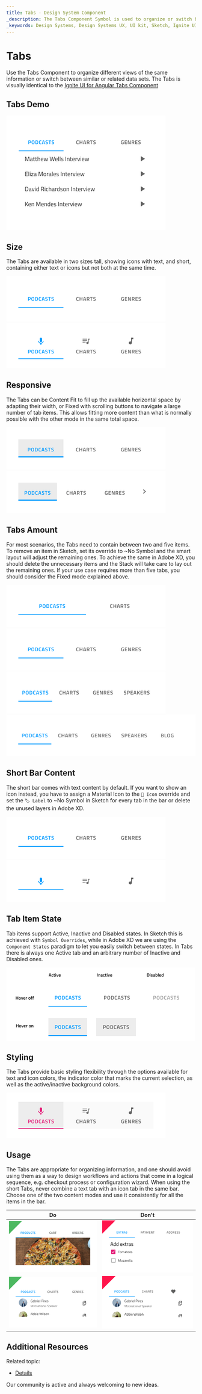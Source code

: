 ```yaml
---
title: Tabs - Design System Component
_description: The Tabs Component Symbol is used to organize or switch between information.
_keywords: Design Systems, Design Systems UX, UI kit, Sketch, Ignite UI for Angular, Sketch to Angular, Sketch to Angular, Angular, Angular Design System, Export code from Sketch, Design Kits for Angular, Sketch HTML, Sketch to HTML, Sketch UI kits
---
```


# Tabs

Use the Tabs Component to organize different views of the same information or switch between similar or related data sets. The Tabs is visually identical to the [Ignite UI for Angular Tabs Component](https://www.infragistics.com/products/ignite-ui-angular/angular/components/tabs.html)

## Tabs Demo

<img class="responsive-img" src="../images/tabs_demo.png" srcset="../images/tabs_demo@2x.png 2x" />

## Size

The Tabs are available in two sizes tall, showing icons with text, and short, containing either text or icons but not both at the same time.

<img class="responsive-img" src="../images/tabs_short.png" srcset="../images/tabs_short@2x.png 2x" />
<img class="responsive-img" src="../images/tabs_tall.png" srcset="../images/tabs_tall@2x.png 2x" />

## Responsive

The Tabs can be Content Fit to fill up the available horizontal space by adapting their width, or Fixed with scrolling buttons to navigate a large number of tab items. This allows fitting more content than what is normally possible with the other mode in the same total space.

<img class="responsive-img" src="../images/tabs_content_fit.png" srcset="../images/tabs_content_fit@2x.png 2x" />
<img class="responsive-img" src="../images/tabs_fixed.png" srcset="../images/tabs_fixed@2x.png 2x" />

## Tabs Amount

For most scenarios, the Tabs need to contain between two and five items. To remove an item in Sketch, set its override to ~No Symbol and the smart layout will adjust the remaining ones. To achieve the same in Adobe XD, you should delete the unnecessary items and the Stack will take care to lay out the remaining ones. If your use case requires more than five tabs, you should consider the Fixed mode explained above.

<img class="responsive-img" src="../images/tabs_2.png" srcset="../images/tabs_2@2x.png 2x" />
<img class="responsive-img" src="../images/tabs_3.png" srcset="../images/tabs_3@2x.png 2x" />
<img class="responsive-img" src="../images/tabs_4.png" srcset="../images/tabs_4@2x.png 2x" />
<img class="responsive-img" src="../images/tabs_5.png" srcset="../images/tabs_5@2x.png 2x" />

## Short Bar Content

The short bar comes with text content by default. If you want to show an icon instead, you have to assign a Material Icon to the `🔣 Icon` override and set the `🏷️ Label` to ~No Symbol in Sketch for every tab in the bar or delete the unused layers in Adobe XD.

<img class="responsive-img" src="../images/tabs_text.png" srcset="../images/tabs_text@2x.png 2x" />
<img class="responsive-img" src="../images/tabs_icons.png" srcset="../images/tabs_icons@2x.png 2x" />

## Tab Item State

Tab items support Active, Inactive and Disabled states. In Sketch this is achieved with `Symbol Overrides`, while in Adobe XD we are using the `Component States` paradigm to let you easily switch between states. In Tabs there is always one Active tab and an arbitrary number of Inactive and Disabled ones.

<img class="responsive-img" src="../images/tabs_state.png" srcset="../images/tabs_state@2x.png 2x" />

## Styling

The Tabs provide basic styling flexibility through the options available for text and icon colors, the indicator color that marks the current selection, as well as the active/inactive background colors.

<img class="responsive-img" src="../images/tabs_styling.png" srcset="../images/tabs_styling@2x.png 2x" />

## Usage

The Tabs are appropriate for organizing information, and one should avoid using them as a way to design workflows and actions that come in a logical sequence, e.g. checkout process or configuration wizard. When using the short Tabs, never combine a text tab with an icon tab in the same bar. Choose one of the two content modes and use it consistently for all the items in the bar.

| Do                                                                         | Don't                                                                          |
| -------------------------------------------------------------------------- | ------------------------------------------------------------------------------ |
| <img class="responsive-img" src="../images/tabs_do1.png" srcset="../images/tabs_do1@2x.png 2x" /> | <img class="responsive-img" src="../images/tabs_dont1.png" srcset="../images/tabs_dont1@2x.png 2x" /> |
| <img class="responsive-img" src="../images/tabs_do2.png" srcset="../images/tabs_do2@2x.png 2x" /> | <img class="responsive-img" src="../images/tabs_dont2.png" srcset="../images/tabs_dont2@2x.png 2x" /> |

## Additional Resources

Related topic:

- [Details](../patterns/details.md)
  <div class="divider--half"></div>

Our community is active and always welcoming to new ideas.
